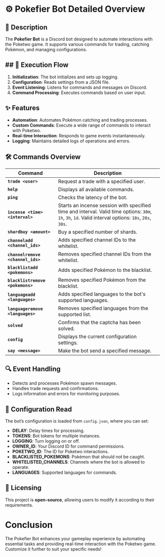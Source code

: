 # ⚙️ Pokefier Bot Detailed Overview

## 📜 Description
The **Pokefier Bot** is a Discord bot designed to automate interactions with the Poketwo game. It supports various commands for trading, catching Pokémon, and managing configurations.

## ## 🚀 Execution Flow
1. **Initialization**: The bot initializes and sets up logging.
2. **Configuration**: Reads settings from a JSON file.
3. **Event Listening**: Listens for commands and messages on Discord.
4. **Command Processing**: Executes commands based on user input.

## ✨ Features

- **Automation**: Automates Pokémon catching and trading processes.
- **Custom Commands**: Execute a wide range of commands to interact with Poketwo.
- **Real-time Interaction**: Responds to game events instantaneously.
- **Logging**: Maintains detailed logs of operations and errors.
  
## 🛠️ Commands Overview

| Command             | Description                                                    |
|---------------------|----------------------------------------------------------------|
| **`trade <user>`**  | Request a trade with a specified user.                       |
| **`help`**          | Displays all available commands.                             |
| **`ping`**          | Checks the latency of the bot.                               |
| **`incense <time> <interval>`** | Starts an incense session with specified time and interval. Valid time options: `30m`, `1h`, `3h`, `1d`. Valid interval options: `10s`, `20s`, `30s`. |
| **`shardbuy <amount>`** | Buy a specified number of shards.                            |
| **`channeladd <channel_ids>`** | Adds specified channel IDs to the whitelist.          |
| **`channelremove <channel_ids>`** | Removes specified channel IDs from the whitelist.    |
| **`blacklistadd <pokemons>`** | Adds specified Pokémon to the blacklist.               |
| **`blacklistremove <pokemons>`** | Removes specified Pokémon from the blacklist.        |
| **`languageadd <languages>`** | Adds specified languages to the bot's supported languages. |
| **`languageremove <languages>`** | Removes specified languages from the supported list.   |
| **`solved`**       | Confirms that the captcha has been solved.                   |
| **`config`**       | Displays the current configuration settings.                  |
| **`say <message>`** | Make the bot send a specified message.                        |

## 🔍 Event Handling
- Detects and processes Pokémon spawn messages.
- Handles trade requests and confirmations.
- Logs information and errors for monitoring purposes.

## 📝 Configuration Read
The bot’s configuration is loaded from `config.json`, where you can set:
- **DELAY**: Delay times for processing.
- **TOKENS**: Bot tokens for multiple instances.
- **LOGGING**: Turn logging on or off.
- **OWNER_ID**: Your Discord ID for command permissions.
- **POKETWO_ID**: The ID for Poketwo interactions.
- **BLACKLISTED_POKEMONS**: Pokémon that should not be caught.
- **WHITELISTED_CHANNELS**: Channels where the bot is allowed to operate.
- **LANGUAGES**: Supported languages for commands.

## 📄 Licensing
This project is **open-source**, allowing users to modify it according to their requirements.

# Conclusion
The Pokefier Bot enhances your gameplay experience by automating essential tasks and providing real-time interaction with the Poketwo game. Customize it further to suit your specific needs!
